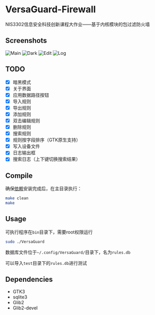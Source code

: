 # VersaGuard-Firewall
NIS3302信息安全科技创新课程大作业——基于内核模块的包过滤防火墙

## Screenshots
![Main](https://s2.loli.net/2023/07/18/Zlo8NUSaXC7Qxrp.png)
![Dark](https://s2.loli.net/2023/07/18/ZrCilvXxQFaB4GR.png)
![Edit](https://s2.loli.net/2023/07/18/quCzPNBD2oipjtr.png)
![Log](https://s2.loli.net/2023/07/18/CVHFkbajixznN6s.png)

## TODO

- [x] 暗黑模式
- [x] 关于界面 
- [x] 应用数据路径按钮
- [x] 导入规则
- [x] 导出规则
- [x] 添加规则
- [x] 双击编辑规则
- [x] 删除规则
- [x] 搜索规则
- [x] 规则按字段排序（GTK原生支持）
- [x] 写入设备文件
- [x] 日志输出框
- [x] 搜索日志（上下键切换搜索结果）

## Compile

确保[依赖](#Dependencies)安装完成后，在主目录执行：

```bash
make clean
make
```

## Usage

可执行程序在`bin`目录下，需要root权限运行

```bash
sudo ./VersaGuard
```

数据库文件位于`~/.config/VersaGuard/`目录下，名为`rules.db`

可以导入`test`目录下的`rules.db`进行测试

## Dependencies

+ GTK3
+ sqlite3
+ Glib2
+ Glib2-devel
